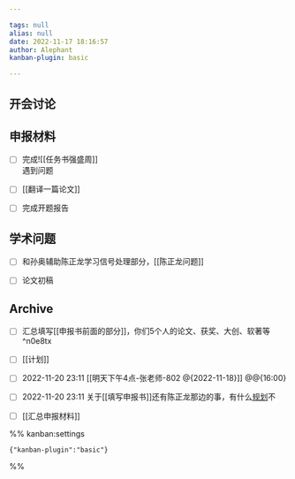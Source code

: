 ```yaml
---

tags: null
alias: null
date: 2022-11-17 18:16:57
author: Alephant
kanban-plugin: basic

---
```


## 开会讨论



## 申报材料

- [ ] 完成![[任务书强盛周]] <br>遇到问题
- [ ] [[翻译一篇论文]]
- [ ] 完成开题报告


## 学术问题

- [ ] 和孙奥辅助陈正龙学习信号处理部分，[[陈正龙问题]]
- [ ] 论文初稿


## Archive

- [ ] 汇总填写[[申报书前面的部分]]，你们5个人的论文、获奖、大创、软著等 ^n0e8tx
- [ ] [[计划]]
- [ ] 2022-11-20 23:11 [[明天下午4点-张老师-802 @{2022-11-18}]] @@{16:00}
- [ ] 2022-11-20 23:11 关于[[填写申报书]]还有陈正龙那边的事，有什么[规划](计划)不
- [ ] [[汇总申报材料]]




%% kanban:settings
```
{"kanban-plugin":"basic"}
```
%%